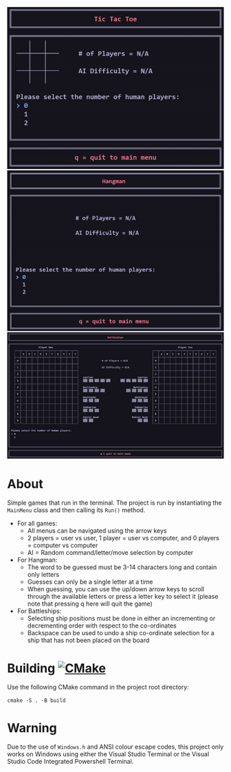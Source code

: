 <div>
  <img src="screenshots/tictactoe/TicTacToe.gif" width=800 alt="TicTacToe gif">
  <img src="screenshots/hangman/Hangman.gif" width=800 alt="Hangman gif">
  <img src="screenshots/battleships/Battleships.gif" alt="Battleships gif">
</div>

# About
Simple games that run in the terminal. The project is run by instantiating the `MainMenu` class and then calling its `Run()` method.
* For all games:
  * All menus can be navigated using the arrow keys
  * 2 players = user vs user, 1 player = user vs computer, and 0 players = computer vs computer
  * AI = Random command/letter/move selection by computer
* For Hangman:
  * The word to be guessed must be 3-14 characters long and contain only letters
  * Guesses can only be a single letter at a time
  * When guessing, you can use the up/down arrow keys to scroll through the available letters or press a letter key to select it (please note that pressing q here will quit the game)
* For Battleships:
  * Selecting ship positions must be done in either an incrementing or decrementing order with respect to the co-ordinates
  * Backspace can be used to undo a ship co-ordinate selection for a ship that has not been placed on the board

# Building [![CMake](https://github.com/J-Afzal/Terminal-Games/workflows/CMake/badge.svg)](https://github.com/J-Afzal/Terminal-Games/actions/workflows/cmake.yml)
Use the following CMake command in the project root directory:
```
cmake -S . -B build
```

# Warning
Due to the use of `Windows.h` and ANSI colour escape codes, this project only works on Windows using either the Visual Studio Terminal or the Visual Studio Code Integrated Powershell Terminal.
